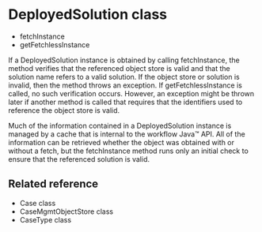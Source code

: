 # DeployedSolution class

- fetchInstance
- getFetchlessInstance

If
a DeployedSolution instance is obtained by calling fetchInstance,
the method verifies that the referenced object store is valid and
that the solution name refers to a valid solution. If the object store
or solution is invalid, then the method throws an exception. If getFetchlessInstance is
called, no such verification occurs. However, an exception might be
thrown later if another method is called that requires that the identifiers
used to reference the object store is valid.

Much of the information contained in a DeployedSolution instance is managed by a
cache that is internal to the workflow Java™ API. All of the
information can be retrieved whether the object was obtained with or without a fetch, but the
fetchInstance method runs only an initial check to ensure that the referenced
solution is valid.

## Related reference

- Case class
- CaseMgmtObjectStore class
- CaseType class
